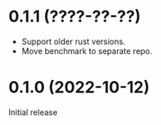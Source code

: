# 0.1.1 (????-??-??)

- Support older rust versions.
- Move benchmark to separate repo.


# 0.1.0 (2022-10-12)

Initial release
